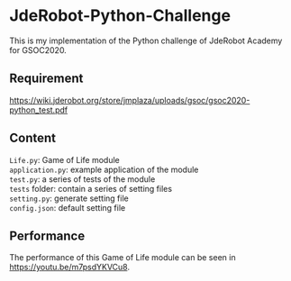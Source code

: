 # JdeRobot-Python-Challenge
This is my implementation of the Python challenge of JdeRobot Academy for GSOC2020.  
## Requirement
https://wiki.jderobot.org/store/jmplaza/uploads/gsoc/gsoc2020-python_test.pdf
## Content
`Life.py`: Game of Life module  
`application.py`: example application of the module  
`test.py`: a series of tests of the module  
`tests` folder: contain a series of setting files   
`setting.py`: generate setting file  
`config.json`: default setting file  
## Performance
The performance of this Game of Life module can be seen in https://youtu.be/m7psdYKVCu8.
